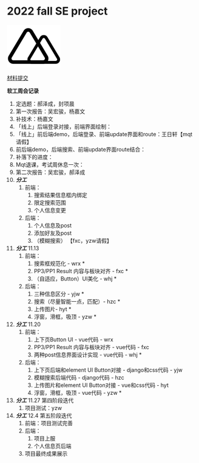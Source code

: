 # 2022 fall SE project

<img src="./xyapp/vue_with_route/src/assets/logo.svg">

[材料提交](https://disk.pku.edu.cn/link/A53FEA0B967BFEF39C6C7EA2BE4DDBE3)

**软工周会记录**

1. 定选题：郝泽成，封项晨
2. 第一次报告：吴宏骏，杨嘉文
3. 补技术：杨嘉文
4. 「线上」后端登录对接，前端界面绘制：
5. 「线上」前后端demo，后端登录、前端update界面和route：王日轩【mqt 请假】
6. 前后端demo，后端搜索、前端update界面route结合：
7. 补落下的进度：
8. Mqt退课，考试周休息一次：
9. 第二次报告：吴宏骏，郝泽成
10. ***分工***
    1. 前端：
        1. 搜索结果信息框内绑定
        2. 限定搜索范围
        3. 个人信息变更
    2. 后端：
        1. 个人信息及post
        2. 添加好友及post
        3. （模糊搜索）
    【fxc，yzw请假】
11.  ***分工*** 11.13
     1. 前端：
        1. 搜索框规范化 - wrx *
        2. PP3/PP1 Result 内容与板块对齐 - fxc *
        3. （自适应，Button）UI美化 - whj *
     2. 后端：
        1. 三种信息区分 - yjw *
        2. 搜索（尽量智能一点，匹配）- hzc *
        3. 上传图片- hyt *
        4. 浮窗，滑框，吸顶 - yzw *
12.  ***分工*** 11.20
     1. 前端：
        1. 上下页Button UI - vue代码 - wrx
        2. PP3/PP1 Result 内容与板块对齐 - vue代码 - fxc
        3. 两种post信息界面设计实现 - vue代码 - whj *
     2. 后端：
        1. 上下页后端和element UI Button对接 - django和css代码 - yjw
        2. 模糊搜索后端代码 - django代码 - hzc
        3. 上传图片和element UI Button对接 - vue和css代码 - hyt
        4. 浮窗，滑框，吸顶 - vue代码 - yzw *
13. ***分工*** 11.27 第四阶段迭代
    1.  项目测试：yzw
14. ***分工*** 12.4 第五阶段迭代
    1.  前端：项目测试完善
    2.  后端：
        1.  项目上服
        2.  个人信息页后端
    3.  项目最终成果展示